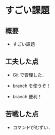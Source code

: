 # すごい課題

## 概要

- すごい課題

## 工夫した点

- Git で管理した．

- branch を使うぞ！

- branch 便利！

## 苦戦した点

- コマンドがむずい．
